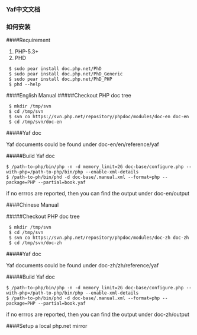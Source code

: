 ### Yaf中文文档

### 如何安装

####Requirement

1. PHP-5.3+
2. PHD

````
 $ sudo pear install doc.php.net/PhD
 $ sudo pear install doc.php.net/PhD_Generic 
 $ sudo pear install doc.php.net/PhD_PHP
 $ phd --help
````

####English Manual
#####Checkout PHP doc tree

````
 $ mkdir /tmp/svn
 $ cd /tmp/svn
 $ svn co https://svn.php.net/repository/phpdoc/modules/doc-en doc-en
 $ cd /tmp/svn/doc-en
````

#####Yaf doc

Yaf documents could be found under doc-en/en/reference/yaf

#####Build Yaf doc

````
$ /path-to-php/bin/php -n -d memory_limit=2G doc-base/configure.php --with-php=/path-to-php/bin/php --enable-xml-details
$ /path-to-ph/bin/phd -d doc-base/.manual.xml --format=php --package=PHP --partial=book.yaf
````

if no errros are reported, then you can find the output under doc-en/output

####Chinese Manual

#####Checkout PHP doc tree

````
 $ mkdir /tmp/svn
 $ cd /tmp/svn
 $ svn co https://svn.php.net/repository/phpdoc/modules/doc-zh doc-zh
 $ cd /tmp/svn/doc-zh
````

#####Yaf doc

Yaf documents could be found under doc-zh/zh/reference/yaf

#####Build Yaf doc

````
$ /path-to-php/bin/php -n -d memory_limit=2G doc-base/configure.php --with-php=/path-to-php/bin/php --enable-xml-details
$ /path-to-ph/bin/phd -d doc-base/.manual.xml --format=php --package=PHP --partial=book.yaf
````

if no errros are reported, then you can find the output under doc-zh/output


####Setup a local php.net mirror

